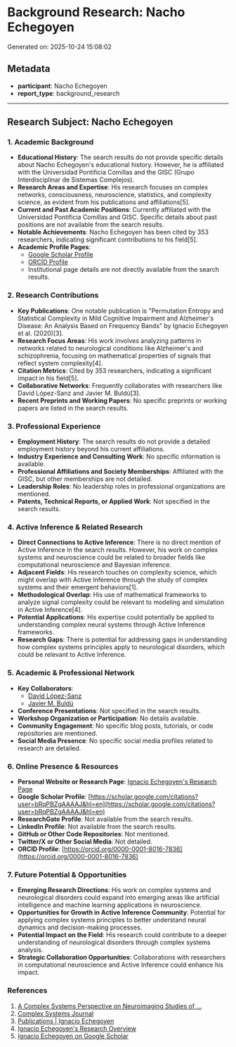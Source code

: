 # Background Research: Nacho Echegoyen

Generated on: 2025-10-24 15:08:02

## Metadata

- **participant**: Nacho Echegoyen
- **report_type**: background_research

---

## Research Subject: Nacho Echegoyen

### 1. **Academic Background**

- **Educational History**: The search results do not provide specific details about Nacho Echegoyen's educational history. However, he is affiliated with the Universidad Pontificia Comillas and the GISC (Grupo Interdisciplinar de Sistemas Complejos).
- **Research Areas and Expertise**: His research focuses on complex networks, consciousness, neuroscience, statistics, and complexity science, as evident from his publications and affiliations[5].
- **Current and Past Academic Positions**: Currently affiliated with the Universidad Pontificia Comillas and GISC. Specific details about past positions are not available from the search results.
- **Notable Achievements**: Nacho Echegoyen has been cited by 353 researchers, indicating significant contributions to his field[5].
- **Academic Profile Pages**:
  - [Google Scholar Profile](https://scholar.google.com/citations?user=bRqPBZgAAAAJ&hl=en)
  - [ORCID Profile](https://orcid.org/0000-0001-8016-7836)
  - Institutional page details are not directly available from the search results.

### 2. **Research Contributions**

- **Key Publications**: One notable publication is "Permutation Entropy and Statistical Complexity in Mild Cognitive Impairment and Alzheimer's Disease: An Analysis Based on Frequency Bands" by Ignacio Echegoyen et al. (2020)[3].
- **Research Focus Areas**: His work involves analyzing patterns in networks related to neurological conditions like Alzheimer's and schizophrenia, focusing on mathematical properties of signals that reflect system complexity[4].
- **Citation Metrics**: Cited by 353 researchers, indicating a significant impact in his field[5].
- **Collaborative Networks**: Frequently collaborates with researchers like David López-Sanz and Javier M. Buldú[3].
- **Recent Preprints and Working Papers**: No specific preprints or working papers are listed in the search results.

### 3. **Professional Experience**

- **Employment History**: The search results do not provide a detailed employment history beyond his current affiliations.
- **Industry Experience and Consulting Work**: No specific information is available.
- **Professional Affiliations and Society Memberships**: Affiliated with the GISC, but other memberships are not detailed.
- **Leadership Roles**: No leadership roles in professional organizations are mentioned.
- **Patents, Technical Reports, or Applied Work**: Not specified in the search results.

### 4. **Active Inference & Related Research**

- **Direct Connections to Active Inference**: There is no direct mention of Active Inference in the search results. However, his work on complex systems and neuroscience could be related to broader fields like computational neuroscience and Bayesian inference.
- **Adjacent Fields**: His research touches on complexity science, which might overlap with Active Inference through the study of complex systems and their emergent behaviors[1].
- **Methodological Overlap**: His use of mathematical frameworks to analyze signal complexity could be relevant to modeling and simulation in Active Inference[4].
- **Potential Applications**: His expertise could potentially be applied to understanding complex neural systems through Active Inference frameworks.
- **Research Gaps**: There is potential for addressing gaps in understanding how complex systems principles apply to neurological disorders, which could be relevant to Active Inference.

### 5. **Academic & Professional Network**

- **Key Collaborators**:
  - [David López-Sanz](https://scholar.google.com/citations?user=)
  - [Javier M. Buldú](https://scholar.google.com/citations?user=)
- **Conference Presentations**: Not specified in the search results.
- **Workshop Organization or Participation**: No details available.
- **Community Engagement**: No specific blog posts, tutorials, or code repositories are mentioned.
- **Social Media Presence**: No specific social media profiles related to research are detailed.

### 6. **Online Presence & Resources**

- **Personal Website or Research Page**: [Ignacio Echegoyen's Research Page](https://nachoenblanco.github.io)
- **Google Scholar Profile**: [https://scholar.google.com/citations?user=bRqPBZgAAAAJ&hl=en](https://scholar.google.com/citations?user=bRqPBZgAAAAJ&hl=en)
- **ResearchGate Profile**: Not available from the search results.
- **LinkedIn Profile**: Not available from the search results.
- **GitHub or Other Code Repositories**: Not mentioned.
- **Twitter/X or Other Social Media**: Not detailed.
- **ORCID Profile**: [https://orcid.org/0000-0001-8016-7836](https://orcid.org/0000-0001-8016-7836)

### 7. **Future Potential & Opportunities**

- **Emerging Research Directions**: His work on complex systems and neurological disorders could expand into emerging areas like artificial intelligence and machine learning applications in neuroscience.
- **Opportunities for Growth in Active Inference Community**: Potential for applying complex systems principles to better understand neural dynamics and decision-making processes.
- **Potential Impact on the Field**: His research could contribute to a deeper understanding of neurological disorders through complex systems analysis.
- **Strategic Collaboration Opportunities**: Collaborations with researchers in computational neuroscience and Active Inference could enhance his impact.

### References

1. [A Complex Systems Perspective on Neuroimaging Studies of ...](https://pmc.ncbi.nlm.nih.gov/articles/PMC9344570/)
2. [Complex Systems Journal](https://www.complex-systems.com)
3. [Publications | Ignacio Echegoyen](https://nachoenblanco.github.io/publication/)
4. [Ignacio Echegoyen's Research Overview](https://nachoenblanco.github.io)
5. [Ignacio Echegoyen on Google Scholar](https://scholar.google.com/citations?user=bRqPBZgAAAAJ&hl=en)